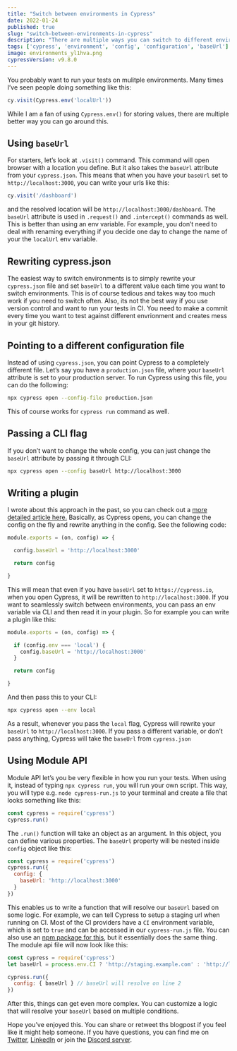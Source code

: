 ```yaml
---
title: "Switch between environments in Cypress"
date: 2022-01-24
published: true
slug: "switch-between-environments-in-cypress"
description: "There are multiple ways you can switch to different environments in Cypress. In this blogpost, I explain which ones you can use and show some examples."
tags: ['cypress', 'environment', 'config', 'configuration', 'baseUrl']
image: environments_yl1hva.png
cypressVersion: v9.8.0
---
```

You probably want to run your tests on mulitple environments. Many times I’ve seen people doing something like this:

```js
cy.visit(Cypress.env('localUrl'))
```

While I am a fan of using `Cypress.env()` for storing values, there are multiple better way you can go around this. 

## Using `baseUrl`

For starters, let’s look at `.visit()` command. This command will open browser with a location you define. But it also takes the `baseUrl` attribute from your `cypress.json`. This means that when you have your `baseUrl` set to `http://localhost:3000`, you can write your urls like this:

```js
cy.visit('/dashboard')
```

and the resolved location will be `http://localhost:3000/dashboard`. The `baseUrl` attribute is used in `.request()` and `.intercept()` commands as well. This is better than using an env variable. For example, you don’t need to deal with renaming everything if you decide one day to change the name of your the `localUrl` env variable.

## Rewriting cypress.json
The easiest way to switch environments is to simply rewrite your `cypress.json` file and set `baseUrl` to a different value each time you want to switch environments. This is of course tedious and takes way too much work if you need to switch often. Also, its not the best way if you use version control and want to run your tests in CI. You need to make a commit every time you want to test against different envrionment and creates mess in your git history.

## Pointing to a different configuration file
Instead of using `cypress.json`, you can point Cypress to a completely different file. Let’s say you have a `production.json` file, where your `baseUrl` attribute is set to your production server. To run Cypress using this file, you can do the following:
```bash
npx cypress open --config-file production.json
```

This of course works for `cypress run` command as well.

## Passing a CLI flag
If you don’t want to change the whole config, you can just change the `baseUrl` attribute by passing it through CLI:
```bash
npx cypress open --config baseUrl http://localhost:3000
```

## Writing a plugin
I wrote about this approach in the past, so you can check out a [more detailed article here.](/create-a-configuration-plugin-in-cypress) Basically, as Cypress opens, you can change the config on the fly and rewrite anything in the config. See the following code:
```js [cypress/plugins/index.js]
module.exports = (on, config) => {

  config.baseUrl = 'http://localhost:3000'

  return config

}
```
This will mean that even if you have `baseUrl` set to `https://cypress.io`, when you open Cypress, it will be rewritten to `http://localhost:3000`. If you want to seamlessly switch between environments, you can pass an env variable via CLI and then read it in your plugin. So for example you can write a plugin like this:

```js [cypress/plugins/index.js]
module.exports = (on, config) => {

  if (config.env === 'local') {
    config.baseUrl = 'http://localhost:3000'
  }

  return config

}
```
And then pass this to your CLI:
```bash
npx cypress open --env local
```

As a result, whenever you pass the `local` flag, Cypress will rewrite your `baseUrl` to `http://localhost:3000`. If you pass a different variable, or don’t pass anything, Cypress will take the `baseUrl` from `cypress.json`

## Using Module API
Module API let’s you be very flexible in how you run your tests. When using it, instead of typing `npx cypress run`, you will run your own script. This way, you will type e.g. `node cypress-run.js` to your terminal and create a file that looks something like this:
```js [cypress/cypress-run.js]
const cypress = require('cypress')
cypress.run()
```

The `.run()` function will take an object as an argument. In this object, you can define various properties. The `baseUrl` property will be nested inside `config` object like this:
```js [cypress/cypress-run.js]
const cypress = require('cypress')
cypress.run({
  config: {
    baseUrl: 'http://localhost:3000'
  }
})
```

This enables us to write a function that will resolve our `baseUrl` based on some logic. For example, we can tell Cypress to setup a staging url when running on CI. Most of the CI providers have a `CI` environment variable, which is set to `true` and can be accessed in our `cypress-run.js` file. You can also use an [npm package for this](https://www.npmjs.com/package/is-ci), but it essentially does the same thing. The module api file will now look like this:

```js [cypress/cypress-run.js]
const cypress = require('cypress')
let baseUrl = process.env.CI ? 'http://staging.example.com' : 'http://localhost:3000'

cypress.run({
  config: { baseUrl } // baseUrl will resolve on line 2
})
```
After this, things can get even more complex. You can customize a logic that will resolve your `baseUrl` based on multiple conditions. 

Hope you’ve enjoyed this. You can share or retweet ths blogpost if you feel like it might help someone. If you have questions, you can find me on [Twitter](https://twitter.com/filip_hric/), [LinkedIn](https://www.linkedin.com/in/filip-hric-11a5b1126/) or join the [Discord server](https://discord.com/invite/3MdvPfT).
